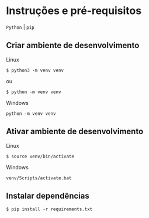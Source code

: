 # Instruções e pré-requisitos
`Python` | `pip`
## Criar ambiente de desenvolvimento
Linux
```
$ python3 -m venv venv
```
ou
```
$ python -m venv venv
```
Windows
```
python -m venv venv
```

## Ativar ambiente de desenvolvimento
Linux
```
$ source venv/bin/activate
```
Windows
```
venv/Scripts/activate.bat
```

## Instalar dependências
```
$ pip install -r requirements.txt
```